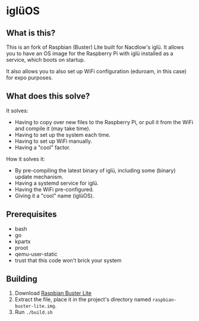 # iglüOS

## What is this?

This is an fork of Raspbian (Buster) Lite built for Nacdlow's iglü. It allows
you to have an OS image for the Raspberry Pi with iglü installed as a service,
which boots on startup.

It also allows you to also set up WiFi configuration (eduroam, in this case)
for expo purposes.

## What does this solve?

It solves:

- Having to copy over new files to the Raspberry Pi, or pull it from the WiFi
  and compile it (may take time).
- Having to set up the system each time.
- Having to set up WiFi manually.
- Having a "cool" factor.

How it solves it:

- By pre-compiling the latest binary of iglü, including some (binary) update
  mechanism.
- Having a systemd service for iglü.
- Having the WiFi pre-configured.
- Giving it a "cool" name (iglüOS).

## Prerequisites

- bash
- go
- kpartx
- proot
- qemu-user-static
- trust that this code won't brick your system

## Building

1. Download [Raspbian Buster Lite](https://www.raspberrypi.org/downloads/raspbian/)
2. Extract the file, place it in the project's directory named
   `raspbian-buster-lite.img`.
3. Run `./build.sh`

